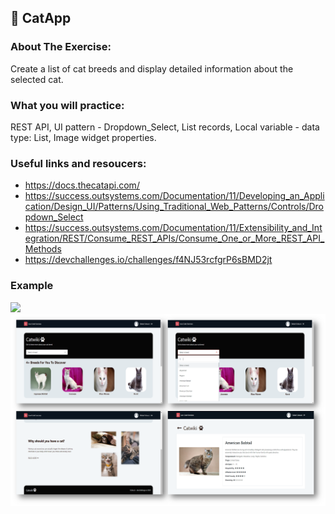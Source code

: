 ## :ledger: CatApp

### About The Exercise:

Create a list of cat breeds and display detailed information about the selected cat.

### What you will practice:

REST API, UI pattern - Dropdown_Select, List records, Local variable - data type: List, Image widget properties.

### Useful links and resoucers:

- https://docs.thecatapi.com/
- https://success.outsystems.com/Documentation/11/Developing_an_Application/Design_UI/Patterns/Using_Traditional_Web_Patterns/Controls/Dropdown_Select
- https://success.outsystems.com/Documentation/11/Extensibility_and_Integration/REST/Consume_REST_APIs/Consume_One_or_More_REST_API_Methods
- https://devchallenges.io/challenges/f4NJ53rcfgrP6sBMD2jt

### Example
![](./Samples/CatWiki.gif)
![OutSystems Image](./Samples/catApp.png)
